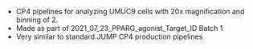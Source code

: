 * CP4 pipelines for analyzing UMUC9 cells with 20x magnification and binning of 2.
* Made as part of 2021_07_23_PPARG_agonist_Target_ID Batch 1
* Very similar to standard JUMP CP4 production pipelines
